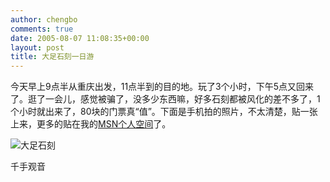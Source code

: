 ```yaml
---
author: chengbo
comments: true
date: 2005-08-07 11:08:35+00:00
layout: post
title: 大足石刻一日游
---
```


今天早上9点半从重庆出发，11点半到的目的地。玩了3个小时，下午5点又回来了。逛了一会儿，感觉被骗了，没多少东西嘛，好多石刻都被风化的差不多了，1个小时就出来了，80块的门票真“值”。下面是手机拍的照片，不太清楚，贴一张上来，更多的贴在我的[MSN个人空间](http://chengbo.spaces.live.com)了。

![大足石刻](http://storage.msn.com/x1pY1pzPg3KBhuguQXEozE4zIGjXapDVz1BqGlWVuJe5xrkvrF5rBfTXNwF7ibD-WQxmSeDzm-H2gOlbxfy_pvXi_a__y2DgR4xQjUFQdyqp9mmsQpLIVd87y0ajAV-wowXg3DZLjDaAvQ)

千手观音

